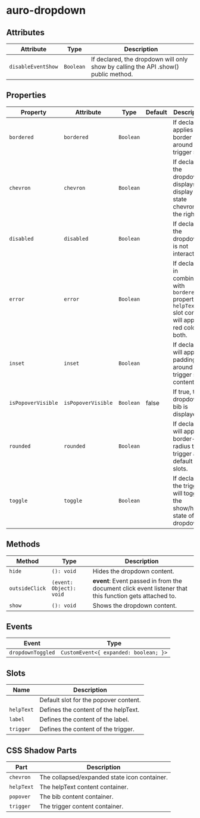 # auro-dropdown

## Attributes

| Attribute          | Type        | Description                                      |
|--------------------|-------------|--------------------------------------------------|
| `disableEventShow` | ` Boolean ` | If declared, the dropdown will only show by calling the API .show() public method. |

## Properties

| Property           | Attribute          | Type        | Default | Description                                      |
|--------------------|--------------------|-------------|---------|--------------------------------------------------|
| `bordered`         | `bordered`         | ` Boolean ` |         | If declared, applies a border around the trigger slot. |
| `chevron`          | `chevron`          | ` Boolean ` |         | If declared, the dropdown displays an display state chevron on the right. |
| `disabled`         | `disabled`         | ` Boolean ` |         | If declared, the dropdown is not interactive.    |
| `error`            | `error`            | ` Boolean ` |         | If declared in combination with `bordered` property or `helpText` slot content, will apply red color to both. |
| `inset`            | `inset`            | ` Boolean ` |         | If declared, will apply padding around trigger slot content. |
| `isPopoverVisible` | `isPopoverVisible` | ` Boolean ` | false   | If true, the dropdown bib is displayed.          |
| `rounded`          | `rounded`          | ` Boolean ` |         | If declared, will apply border-radius to trigger and default slots. |
| `toggle`           | `toggle`           | ` Boolean ` |         | If declared, the trigger will toggle the show/hide state of the dropdown. |

## Methods

| Method         | Type                    | Description                                      |
|----------------|-------------------------|--------------------------------------------------|
| `hide`         | `(): void`              | Hides the dropdown content.                      |
| `outsideClick` | `(event: Object): void` | **event**: Event passed in from the document click event listener that this function gets attached to. |
| `show`         | `(): void`              | Shows the dropdown content.                      |

## Events

| Event             | Type                                  |
|-------------------|---------------------------------------|
| `dropdownToggled` | `CustomEvent<{ expanded: boolean; }>` |

## Slots

| Name       | Description                           |
|------------|---------------------------------------|
|            | Default slot for the popover content. |
| `helpText` | Defines the content of the helpText.  |
| `label`    | Defines the content of the label.     |
| `trigger`  | Defines the content of the trigger.   |

## CSS Shadow Parts

| Part       | Description                                  |
|------------|----------------------------------------------|
| `chevron`  | The collapsed/expanded state icon container. |
| `helpText` | The helpText content container.              |
| `popover`  | The bib content container.                   |
| `trigger`  | The trigger content container.               |
